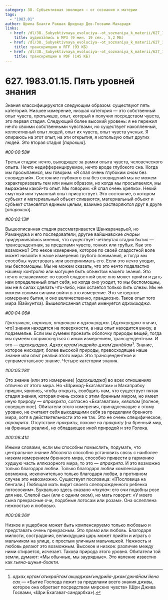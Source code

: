```yaml
---
category: 38. Субъективная эволюция — от сознания к материи
tags:
  - "1983.01"
author: Шрила Бхакти Ракшак Шридхар Дев-Госвами Махарадж
links:
  - href: /dl/38._Subyektivnaya_evoluciya--ot_soznaniya_k_materii/627_1983.01.15_SridharMj_Pyat_urovney_znaniya.mp3
    title: аудиозапись в MP3 (9 мин. 19 сек., 5,2 МБ)
  - href: /dl/38._Subyektivnaya_evoluciya--ot_soznaniya_k_materii/627_1983.01.15_SridharMj_Pyat_urovney_znaniya.rtf
    title: транскрипцию в RTF (93 КБ)
  - href: /dl/38._Subyektivnaya_evoluciya--ot_soznaniya_k_materii/627_1983.01.15_SridharMj_Pyat_urovney_znaniya.pdf
    title: транскрипцию в PDF (145 КБ)
---
```


# 627. 1983.01.15. Пять уровней знания

Знания классифицируются следующим образом: существуют пять категорий. Низшее измерение, низшая категория — это собственный опыт чувств, *пратьякша*, опыт, который я получил посредством чувств, это первая стадия. Следующий более высокий уровень: я не пережил нечто своими собственными чувствами, но существует накопленный, коллективный опыт людей, опыт их чувств, опыт чувств ученых. Я опираюсь на этот опыт, на эти открытия, я использую опыт других людей. Это вторая стадия [*парокша*].

*#00:00:58#*

Третья стадия: нечто, выходящее за рамки опыта чувств, человеческого опыта. Нечто недифференцируемое, нечто вроде глубокого сна. Когда мы просыпаемся, мы говорим: «Я спал очень глубоким сном без сновидений». Состояние глубокого сна без сновидений мы не можем характеризовать тем или иным образом, но когда мы просыпаемся, мы выражаем какой-то опыт. Мы говорим: «Я спал очень крепко». Некий смутный или туманный опыт присутствует. Это состояние, в котором субъект и материальный объект сливаются, материальный объект и субъект становятся единым целым, взаимно растворяются друг в друге [*апарокша*].

*#00:02:13#*

Вышеописанная стадия рассматривается Шанкарачарьей, но Рамануджа и его последователи, другие вайшнавские *ачарьи* придерживались мнения, что существует четвертая стадия бытия — трансцендентная, за пределами чувств, тонких или грубых. Как это возможно? Это некое измерение, которое по своей сладостной воле может низойти в наше измерения грубого понимания, и тогда мы способны чувствовать или воспринимать его. Если это нечто уходит, мы беспомощны. Мы не можем сказать, что это нечто подвластно нашему контролю или могущее быть объектом нашего знания. Это нечто независимое: по своей сладостной воле оно может прийти и дать нам определенный опыт себя, но когда оно уходит, то мы беспомощны, мы не в силах сделать что-либо, нам остается только лить слезы. Мы не можем своими силами войти в это измерение. Это четвертое измерение бытия, и оно величественно, грандиозно. Таков опыт того мира (Вайкунтха). Вышеописанная стадия именуется *адхокшаджа*.

*#00:04:06#*

*Пратьякша*, *парокша*, *апарокша* и *адхокшаджа*. [*Адхокшаджа* значит, что] знания находятся на поверхности, а наш опыт находится внизу, в подземелье. Если мы сумеем пронзить оболочку природы вещей, тогда мы сумеем соприкоснуться с иным измерением, трансцендентным. И это — *адхокшаджа*. *Адхах̣ кр̣там̇ индрийа-джам̇ джн̃а̄нам̇*[^_ftn1]. Знание, которое нисходит, более высокой природы, превосходящее наше знание или опыт реалий этого мира. Это трансцендентное и супраментальное знание. Четыре категории знания.

*#00:05:28#*

Это знание (или это измерение) [*адхокшаджа*] во всех отношениях отлично от этого мира. Но «Шримад-Бхагаватам» и Махапрабху пришли, явились, чтобы открыть, сообщить нам, что существует пятая стадия знания, которая очень схожа с этим бренным миром, но имеет иную природу — *апракрита*, согласно «Бхагаватам», *кевалам* [полное, совершенное]. Обитатели этого измерения, принадлежащие к этому уровню, не считают себя выходящими себя за пределами бренного мира, хотя в действительности это не так. Это не очень специфическое, *апракрита*. Отсутствие *пракриты*, похоже на *пракриту* (на бренный мир, на бренные реалии), но обладающее иной природой и это Голока.

*#00:06:41#*

Иными словами, если мы способны помыслить, подумать, что центральное знание Абсолюта способно установить связь с наиболее низким измерением бренного мира, способно привести в гармонию худшую часть иллюзорного мира, то это — *апракрита*. И это возможно только благодаря любви. Только благодаря любви компенсация возможна, исключительно только благодаря любви, в противном случае это невозможно. Существует пословица: «[Пословица на бенгали.] Любящая мать видит своего слепорожденного ребенка лотосооким». Буквально здесь сказано «*пхула*»: его очи подобны розе для нее. Слепой сын (или с одним оком), но мать говорит: «У моего сына прекрасные очи, подобные лотосам или розам». Она ослеплена нежностью и любовью.

*#00:08:26#*

Низкое и ущербное может быть компенсируемо только любовью и представать очень прекрасным. Это *према* или любовь. Благодаря милости, сострадания, великодушия царь может прийти и играть с мальчиком на улице, с простым уличным мальчишкой. Нежность и любовь делают это возможным. Высокое и низкое: различие между ними стирается, исчезает. Такова природа этого уровня. Обитатели той земли, думают: «Мы обычные, мы заурядные». Это явление известно как *гьяна-шунья-бхакти*.



[^_ftn1]: *адхах̣ кр̣там̇ атикра̄нтам̇ акш̣аджам̇ индрийа-джам̇ джн̃а̄нам̇ йена сах̣* — «Бытие Господа лежит за пределами всего знания *дживы*, которое она обретает посредством мирских чувств» (Шри Джива Госвами, «Шри Бхагават-сандарбха»).

